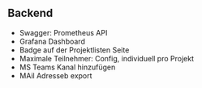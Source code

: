 ## Backend
* Swagger: Prometheus API
* Grafana Dashboard
* Badge auf der Projektlisten Seite
* Maximale Teilnehmer: Config, individuell pro Projekt
* MS Teams Kanal hinzufügen
* MAil Adresseb export